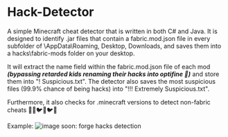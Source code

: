 # Hack-Detector

A simple Minecraft cheat detector that is written in both C# and Java. It is designed to identify .jar files that contain a fabric.mod.json file in every subfolder of \AppData\Roaming, Desktop, Downloads, and saves them into a hacks\fabric-mods folder on your desktop. 

It will extract the name field within the fabric.mod.json file of each mod ***(bypassing retarded kids renaming their hacks into optifine 🥰)*** and store them into "! Suspicious.txt". The detector also saves the most suspicious files (99.9% chance of being hacks) into "!!! Extremely Suspicious.txt". 

Furthermore, it also checks for .minecraft versions to detect non-fabric cheats 🥰💥🐦💥🐦🥶

Example:
![image](https://user-images.githubusercontent.com/109868859/227674728-e57a7c40-fa91-41af-9adf-53b139f2dc1b.png)
soon: forge hacks detection
